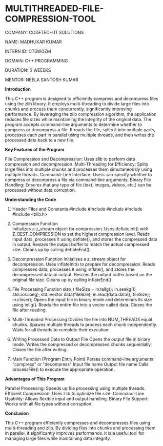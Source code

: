 # MULTITHREADED-FILE-COMPRESSION-TOOL

COMPANY: CODETECH IT SOLUTIONS

NAME: MADHUKAR KUMAR

INTERN ID: CT6WOZM

DOMAIN: C++ PROGRAMMING

DURATION: 6 WEEEKS

MENTOR: NEELA SANTOSH KUMAR

**Introduction**

This C++ program is designed to efficiently compress and decompress files using the zlib library. It employs multi-threading to divide large files into chunks and process them concurrently, significantly improving performance. By leveraging the zlib compression algorithm, the application reduces file sizes while maintaining the integrity of the original data.
The program accepts command-line arguments to determine whether to compress or decompress a file. It reads the file, splits it into multiple parts, processes each part in parallel using multiple threads, and then writes the processed data back to a new file.

**Key Features of the Program**

File Compression and Decompression: Uses zlib to perform data compression and decompression.
Multi-Threading for Efficiency: Splits large files into multiple chunks and processes them simultaneously using multiple threads.
Command-Line Interface: Users can specify whether to compress or decompress a file via command-line arguments.
Binary File Handling: Ensures that any type of file (text, images, videos, etc.) can be processed without data corruption.

**Understanding the Code**

1. Header Files and Constants
#include <iostream>
#include <fstream>
#include <vector>
#include <thread>
#include <zlib.h>

3. Compression Function   
Initializes a z_stream object for compression.
Uses deflateInit() with Z_BEST_COMPRESSION to set the highest compression level.
Reads input data, processes it using deflate(), and stores the compressed data in output.
Resizes the output buffer to match the actual compressed size.
Cleans up by calling deflateEnd().

6. Decompression Function
Initializes a z_stream object for decompression.
Uses inflateInit() to prepare for decompression.
Reads compressed data, processes it using inflate(), and stores the decompressed data in output.
Resizes the output buffer based on the original file size.
Cleans up by calling inflateEnd().

8. File Processing Function
    size_t fileSize = in.tellg();
    in.seekg(0, std::ios::beg);
    std::vector<char> data(fileSize);
    in.read(data.data(), fileSize);
    in.close();
Opens the input file in binary mode and determines its size using tellg().
Reads the entire file into a vector called data.
Closes the file after reading.

10. Multi-Threaded Processing
Divides the file into NUM_THREADS equal chunks.
Spawns multiple threads to process each chunk independently.
Waits for all threads to complete their execution.

12. Writing Processed Data to Output File
Opens the output file in binary mode.
Writes the compressed or decompressed chunks sequentially.
Closes the file after writing.

14. Main Function (Program Entry Point)
Parses command-line arguments:
"compress" or "decompress"
Input file name
Output file name
Calls processFile() to execute the appropriate operation.

**Advantages of This Program**

Parallel Processing: Speeds up file processing using multiple threads.
Efficient Compression: Uses zlib to optimize file size.
Command-Line Usability: Allows flexible input and output handling.
Binary File Support: Works with all file types without corruption.

**Conclusion**

This C++ program efficiently compresses and decompresses files using multi-threading and zlib. By dividing files into chunks and processing them in parallel, it significantly improves performance. It is a useful tool for managing large files while maintaining data integrity.








